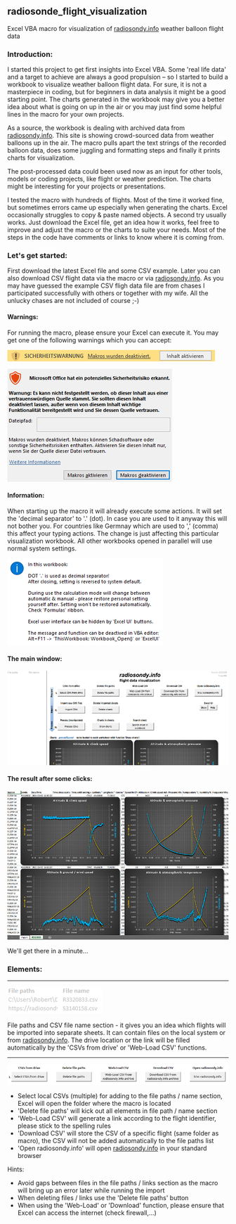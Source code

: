 ## radiosonde_flight_visualization
Excel VBA macro for visualization of [radiosondy.info](https://radiosondy.info) weather balloon flight data

### Introduction:
I started this project to get first insights into Excel VBA. Some 'real life data' and a target to achieve are always a good propulsion – so I started to build a workbook to visualize weather balloon flight data. 
For sure, it is not a masterpiece in coding, but for beginners in data analysis it might be a good starting point. The charts generated in the workbook may give you a better idea about what is going on up in the air or you may just find some helpful lines in the macro for your own projects.

As a source, the workbook is dealing with archived data from [radiosondy.info](https://radiosondy.info). This site is showing crowd-sourced data from weather balloons up in the air. 
The macro pulls apart the text strings of the recorded balloon data, does some juggling and formatting steps and finally it prints charts for visualization.

The post-processed data could been used now as an input for other tools, models or coding projects, like flight or weather prediction. The charts might be interesting for your projects or presentations.

I tested the macro with hundreds of flights. Most of the time it worked fine, but sometimes errors came up especially when generating the charts. Excel occasionally struggles to copy & paste named objects. A second try usually works. Just download the Excel file, get an idea how it works, feel free to improve and adjust the macro or the charts to suite your needs. Most of the steps in the code have comments or links to know where it is coming from.

### Let's get started:
First download the latest Excel file and some CSV example. Later you can also download CSV flight data via the macro or via [radiosondy.info](https://radiosondy.info). As you may have guessed the example CSV fligh data file are from chases I participated successfully with others or together with my wife. All the unlucky chases are not included of course ;-)

#### Warnings:
For running the macro, please ensure your Excel can execute it. You may get one of the following warnings which you can accept:

![Activate_Macros.PNG](__used_asset__/Activate_Macros.PNG)

![Activate_Macros_2.PNG](__used_asset__/Activate_Macros_2.PNG)

#### Information:
When starting up the macro it will already execute some actions. It will set the 'decimal separator' to '.' (dot). In case you are used to it anyway this will not bother you. For countries like Germnay which are used to ',' (comma) this affect your typing actions.
The change is just affecting this particular visualization workbook. All other workbooks opened in parallel will use normal system settings. 

![Information_splash_screen.PNG](__used_asset__/Information_splash_screen.PNG)





#### The main window:
![Main_window.png](__used_asset__/Main_window.png)

#### The result after some clicks:
![Example_output.png](__used_asset__/Example_output.png)

We'll get there in a minute...

### Elements:
---
![Overview_Files.PNG](__used_asset__/Overview_Files.PNG)

File paths and CSV file name section - it gives you an idea which flights will be imported into separate sheets. It can contain files on the local system or from [radiosondy.info](https://radiosondy.info). The drive location or the link will be filled automatically by the 'CSVs from drive' or 'Web-Load CSV' functions.

---
![Buttons_I.PNG](__used_asset__/Buttons_I.PNG)
- Select local CSVs (multiple) for adding to the file paths / name section, Excel will open the folder where the macro is located
- 'Delete file paths' will kick out all elements in file path / name section
- 'Web-Load CSV' will generate a link according to the flight identifier, please stick to the spelling rules
- 'Download CSV' will store the CSV of a specific flight (same folder as macro), the CSV will not be added automatically to the file paths list
- 'Open radiosondy.info' will open [radiosondy.info](https://radiosondy.info) in your standard browser

Hints:
- Avoid gaps between files in the file paths / links section as the macro will bring up an error later while running the import
- When deleting files / links use the 'Delete file paths' button
- When using the 'Web-Load' or 'Download' function, please ensure that Excel can access the internet (check firewall,...)




